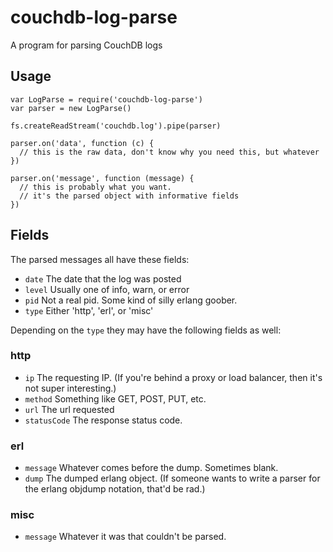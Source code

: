 # couchdb-log-parse

A program for parsing CouchDB logs

## Usage

```
var LogParse = require('couchdb-log-parse')
var parser = new LogParse()

fs.createReadStream('couchdb.log').pipe(parser)

parser.on('data', function (c) {
  // this is the raw data, don't know why you need this, but whatever
})

parser.on('message', function (message) {
  // this is probably what you want.
  // it's the parsed object with informative fields
})
```

## Fields

The parsed messages all have these fields:

* `date` The date that the log was posted
* `level` Usually one of info, warn, or error
* `pid` Not a real pid.  Some kind of silly erlang goober.
* `type` Either 'http', 'erl', or 'misc'

Depending on the `type` they may have the following fields as well:

### http

* `ip` The requesting IP.  (If you're behind a proxy or load balancer,
  then it's not super interesting.)
* `method` Something like GET, POST, PUT, etc.
* `url` The url requested
* `statusCode` The response status code.

### erl

* `message` Whatever comes before the dump.  Sometimes blank.
* `dump` The dumped erlang object.  (If someone wants to write a
  parser for the erlang objdump notation, that'd be rad.)

### misc

* `message` Whatever it was that couldn't be parsed.
